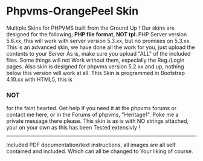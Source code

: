 # Phpvms-OrangePeel Skin
Multiple Skins for PHPVMS built from the Ground Up !
Our skins are designed for the following; <strong>PHP file format, NOT tpl. </strong>PHP Server version 5.6.xx, 
this will work with server version 5.3.xx,
but no promises on 5.3.xx. This is an advanced skin, we have done all the work for you, 
just upload the contents to your Server As is, make sure you upload "ALL" of the included files. 
Some things will not Work without them, especially the Reg./Login pages.
Also skin is designed for phpvms version 5.2.xx and up, nothing below this version will work at all.
This Skin is programmed in Bootstrap 4.10.xx with HTML5, this is <strong><h3>NOT</strong></h3> for the faint hearted. 
Get help if you need it at the phpvms forums or contact me here, or in the Forums of phpvms, "Heritage1". 
Poke me a private message there please. This skin is as is with NO strings attached, your on your own as this
has been Tested extensivly !
<hr>
Included PDF documentation/text instructions, all images are all self contained and included. Which can all be changed to
Your liking of course. 
